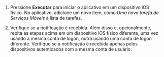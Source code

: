 
1. Pressione **Executar** para iniciar o aplicativo em um dispositivo iOS físico. No aplicativo, adicione um novo item, como _Uma nova tarefa de Serviços Móveis_ à lista de tarefas.

2. Verifique se a notificação é recebida. Além disso e, opcionalmente, repita as etapas acima em um dispositivo iOS físico diferente, uma vez usando a mesma conta de logon, outra usando uma conta de logon diferente. Verifique se a notificação é recebida apenas pelos dispositivos autenticados com a mesma conta de usuário.

<!---HONumber=62-->
